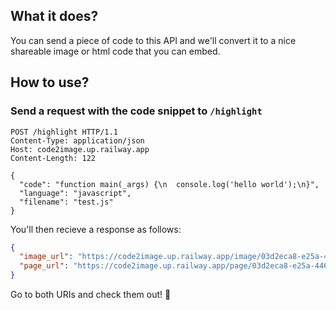 ## What it does?
You can send a piece of code to this API and we'll convert it to a nice shareable image or html code that you can embed.

## How to use?

### Send a request with the code snippet to `/highlight`

```http
POST /highlight HTTP/1.1
Content-Type: application/json
Host: code2image.up.railway.app
Content-Length: 122

{
  "code": "function main(_args) {\n  console.log('hello world');\n}",
  "language": "javascript",
  "filename": "test.js"
}
```

You'll then recieve a response as follows:

```json
{
  "image_url": "https://code2image.up.railway.app/image/03d2eca8-e25a-446f-9a18-7e3c208f80f0",
  "page_url": "https://code2image.up.railway.app/page/03d2eca8-e25a-446f-9a18-7e3c208f80f0"
}
```

Go to both URIs and check them out! 💪
